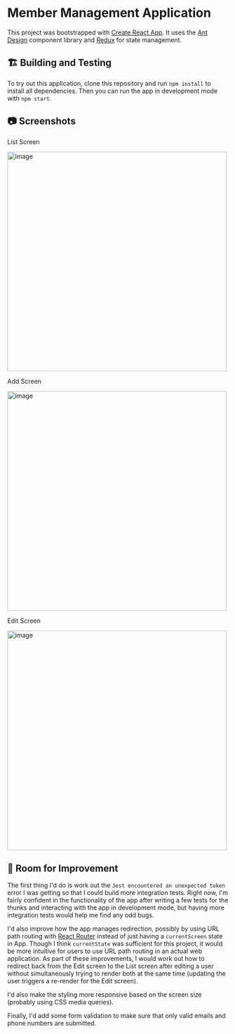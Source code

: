# Member Management Application

This project was bootstrapped with [Create React App](https://github.com/facebook/create-react-app). It uses the [Ant Design](https://ant.design/) component library and [Redux](https://redux.js.org/) for state management.

## 🏗️ Building and Testing

To try out this application, clone this repository and run `npm install` to install all dependencies. Then you can run the app in development mode with `npm start`.

## 📷 Screenshots

List Screen

<img width="500" alt="image" src="https://user-images.githubusercontent.com/22990100/155874151-7d521553-2549-456f-a163-a12e5290560b.png"> 

Add Screen

<img width="500" alt="image" src="https://user-images.githubusercontent.com/22990100/155874154-c383dec0-e9c0-4e6a-88ee-47872f1abb1d.png">

Edit Screen

<img width="500" alt="image" src="https://user-images.githubusercontent.com/22990100/155874158-1dd760a5-34fa-4c5b-9331-a7884e379c6f.png">


## 🔧 Room for Improvement

The first thing I'd do is work out the `Jest encountered an unexpected token` error I was getting so that I could build more integration tests. Right now, I'm fairly confident in the functionality of the app after writing a few tests for the thunks and interacting with the app in development mode, but having more integration tests would help me find any odd bugs.

I'd also improve how the app manages redirection, possibly by using URL path routing with [React Router](https://v5.reactrouter.com/web/guides/quick-start) instead of just having a `currentScreen` state in App. Though I think `currentState` was sufficient for this project, it would be more intuitive for users to use URL path routing in an actual web application. As part of these improvements, I would work out how to redirect back from the Edit screen to the List screen after editing a user without simultaneously trying to render both at the same time (updating the user triggers a re-render for the Edit screen).

I'd also make the styling more responsive based on the screen size (probably using CSS media queries).

Finally, I'd add some form validation to make sure that only valid emails and phone numbers are submitted.
